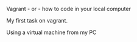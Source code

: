Vagrant - or - how to code in your local computer

My first task on vagrant.

Using a virtual machine from my PC

